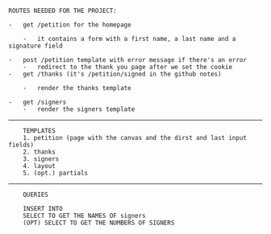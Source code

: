     ROUTES NEEDED FOR THE PROJECT:

    -   get /petition for the homepage

        -   it contains a form with a first name, a last name and a signature field

    -   post /petition template with error message if there's an error
        -   redirect to the thank you page after we set the cookie
    -   get /thanks (it's /petition/signed in the github notes)

        -   render the thanks template

    -   get /signers
        -   render the signers template

---

        TEMPLATES
        1. petition (page with the canvas and the dirst and last input fields)
        2. thanks
        3. signers
        4. layout
        5. (opt.) partials

---

        QUERIES

        INSERT INTO
        SELECT TO GET THE NAMES OF signers
        (OPT) SELECT TO GET THE NUMBERS OF SIGNERS
